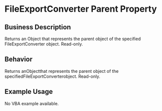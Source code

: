 # FileExportConverter Parent Property

## Business Description
Returns an Object that represents the parent object of the specified FileExportConverter object. Read-only.

## Behavior
Returns anObjectthat represents the parent object of the specifiedFileExportConverterobject. Read-only.

## Example Usage
No VBA example available.